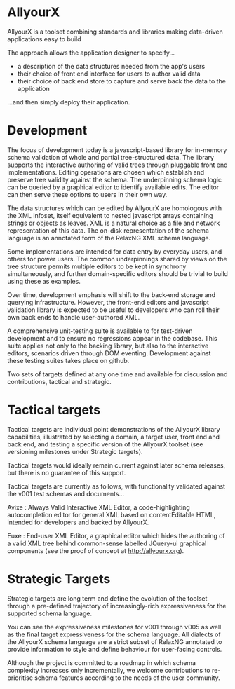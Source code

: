 AllyourX
========

AllyourX is a toolset combining standards and libraries making data-driven applications easy to build

The approach allows the application designer to specify...

* a description of the data structures needed from the app's users
* their choice of front end interface for users to author valid data
* their choice of back end store to capture and serve back the data to the application

...and then simply deploy their application.

Development
===========

The focus of development today is a javascript-based library for in-memory schema validation of whole and partial tree-structured data. The library supports the interactive authoring of valid trees through pluggable front end implementations. Editing operations are chosen which establish and preserve tree validity against the schema. The underpinning schema logic can be queried by a graphical editor to identify available edits. The editor can then serve these options to users in their own way.

The data structures which can be edited by AllyourX are homologous with the XML infoset, itself equivalent to nested javascript arrays containing strings or objects as leaves. XML is a natural choice as a file and network representation of this data. The on-disk representation of the schema language is an annotated form of the RelaxNG XML schema language.

Some implementations are intended for data entry by everyday users, and others for power users. The common underpinnings shared by views on the tree structure permits multiple editors to be kept in synchrony simultaneously, and further domain-specific editors should be trivial to build using these as examples.

Over time, development emphasis will shift to the back-end storage and querying infrastructure. However, the front-end editors and javascript validation library is expected to be useful to developers who can roll their own back ends to handle user-authored XML.

A comprehensive unit-testing suite is available to for test-driven development and to ensure no regressions appear in the codebase. This suite applies not only to the backing library, but also to the interactive editors, scenarios driven through DOM eventing. Development against these testing suites takes place on github.

Two sets of targets defined at any one time and available for discussion and contributions, tactical and strategic.

Tactical targets
================

Tactical targets are individual point demonstrations of the AllyourX library capabilities, illustrated by selecting a domain, a target user, front end and back end, and testing a specific version of the AllyourX toolset (see versioning milestones under Strategic targets).

Tactical targets would ideally remain current against later schema releases, but there is no guarantee of this support.

Tactical targets are currently as follows, with functionality validated against the v001 test schemas and documents...

Avixe : Always Valid Interactive XML Editor, a code-highlighting autocompletion editor for general XML based on contentEditable HTML, intended for developers and backed by AllyourX.

Euxe : End-user XML Editor, a graphical editor which hides the authoring of a valid XML tree behind common-sense labelled JQuery-ui graphical components (see the proof of concept at http://allyourx.org).

Strategic Targets
=================

Strategic targets are long term and define the evolution of the toolset through a pre-defined trajectory of increasingly-rich expressiveness for the supported schema language. 

You can see the expressiveness milestones for v001 through v005 as well as the final target expressiveness for the schema language. All dialects of the AllyourX schema language are a strict subset of RelaxNG annotated to provide information to style and define behaviour for user-facing controls.

Although the project is committed to a roadmap in which schema complexity increases only incrementally, we welcome contributions to re-prioritise schema features according to the needs of the user community.
